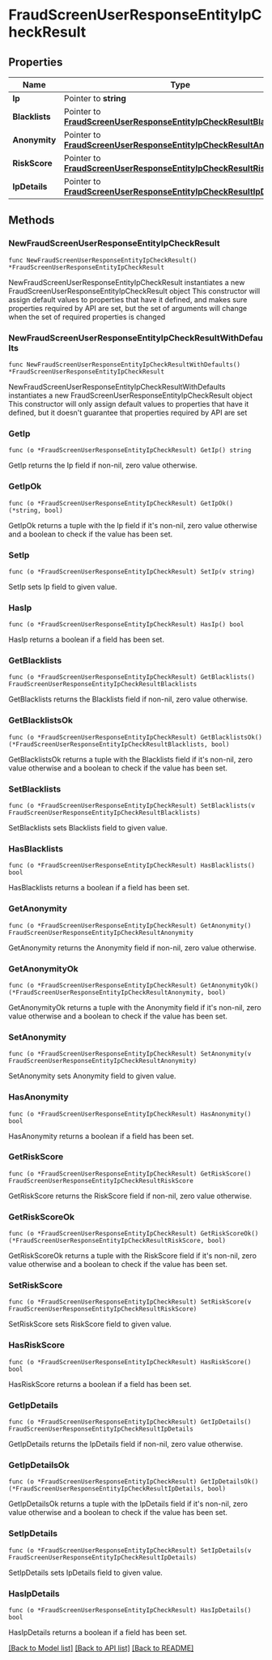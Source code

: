 # FraudScreenUserResponseEntityIpCheckResult

## Properties

Name | Type | Description | Notes
------------ | ------------- | ------------- | -------------
**Ip** | Pointer to **string** |  | [optional] 
**Blacklists** | Pointer to [**FraudScreenUserResponseEntityIpCheckResultBlacklists**](FraudScreenUserResponseEntityIpCheckResultBlacklists.md) |  | [optional] 
**Anonymity** | Pointer to [**FraudScreenUserResponseEntityIpCheckResultAnonymity**](FraudScreenUserResponseEntityIpCheckResultAnonymity.md) |  | [optional] 
**RiskScore** | Pointer to [**FraudScreenUserResponseEntityIpCheckResultRiskScore**](FraudScreenUserResponseEntityIpCheckResultRiskScore.md) |  | [optional] 
**IpDetails** | Pointer to [**FraudScreenUserResponseEntityIpCheckResultIpDetails**](FraudScreenUserResponseEntityIpCheckResultIpDetails.md) |  | [optional] 

## Methods

### NewFraudScreenUserResponseEntityIpCheckResult

`func NewFraudScreenUserResponseEntityIpCheckResult() *FraudScreenUserResponseEntityIpCheckResult`

NewFraudScreenUserResponseEntityIpCheckResult instantiates a new FraudScreenUserResponseEntityIpCheckResult object
This constructor will assign default values to properties that have it defined,
and makes sure properties required by API are set, but the set of arguments
will change when the set of required properties is changed

### NewFraudScreenUserResponseEntityIpCheckResultWithDefaults

`func NewFraudScreenUserResponseEntityIpCheckResultWithDefaults() *FraudScreenUserResponseEntityIpCheckResult`

NewFraudScreenUserResponseEntityIpCheckResultWithDefaults instantiates a new FraudScreenUserResponseEntityIpCheckResult object
This constructor will only assign default values to properties that have it defined,
but it doesn't guarantee that properties required by API are set

### GetIp

`func (o *FraudScreenUserResponseEntityIpCheckResult) GetIp() string`

GetIp returns the Ip field if non-nil, zero value otherwise.

### GetIpOk

`func (o *FraudScreenUserResponseEntityIpCheckResult) GetIpOk() (*string, bool)`

GetIpOk returns a tuple with the Ip field if it's non-nil, zero value otherwise
and a boolean to check if the value has been set.

### SetIp

`func (o *FraudScreenUserResponseEntityIpCheckResult) SetIp(v string)`

SetIp sets Ip field to given value.

### HasIp

`func (o *FraudScreenUserResponseEntityIpCheckResult) HasIp() bool`

HasIp returns a boolean if a field has been set.

### GetBlacklists

`func (o *FraudScreenUserResponseEntityIpCheckResult) GetBlacklists() FraudScreenUserResponseEntityIpCheckResultBlacklists`

GetBlacklists returns the Blacklists field if non-nil, zero value otherwise.

### GetBlacklistsOk

`func (o *FraudScreenUserResponseEntityIpCheckResult) GetBlacklistsOk() (*FraudScreenUserResponseEntityIpCheckResultBlacklists, bool)`

GetBlacklistsOk returns a tuple with the Blacklists field if it's non-nil, zero value otherwise
and a boolean to check if the value has been set.

### SetBlacklists

`func (o *FraudScreenUserResponseEntityIpCheckResult) SetBlacklists(v FraudScreenUserResponseEntityIpCheckResultBlacklists)`

SetBlacklists sets Blacklists field to given value.

### HasBlacklists

`func (o *FraudScreenUserResponseEntityIpCheckResult) HasBlacklists() bool`

HasBlacklists returns a boolean if a field has been set.

### GetAnonymity

`func (o *FraudScreenUserResponseEntityIpCheckResult) GetAnonymity() FraudScreenUserResponseEntityIpCheckResultAnonymity`

GetAnonymity returns the Anonymity field if non-nil, zero value otherwise.

### GetAnonymityOk

`func (o *FraudScreenUserResponseEntityIpCheckResult) GetAnonymityOk() (*FraudScreenUserResponseEntityIpCheckResultAnonymity, bool)`

GetAnonymityOk returns a tuple with the Anonymity field if it's non-nil, zero value otherwise
and a boolean to check if the value has been set.

### SetAnonymity

`func (o *FraudScreenUserResponseEntityIpCheckResult) SetAnonymity(v FraudScreenUserResponseEntityIpCheckResultAnonymity)`

SetAnonymity sets Anonymity field to given value.

### HasAnonymity

`func (o *FraudScreenUserResponseEntityIpCheckResult) HasAnonymity() bool`

HasAnonymity returns a boolean if a field has been set.

### GetRiskScore

`func (o *FraudScreenUserResponseEntityIpCheckResult) GetRiskScore() FraudScreenUserResponseEntityIpCheckResultRiskScore`

GetRiskScore returns the RiskScore field if non-nil, zero value otherwise.

### GetRiskScoreOk

`func (o *FraudScreenUserResponseEntityIpCheckResult) GetRiskScoreOk() (*FraudScreenUserResponseEntityIpCheckResultRiskScore, bool)`

GetRiskScoreOk returns a tuple with the RiskScore field if it's non-nil, zero value otherwise
and a boolean to check if the value has been set.

### SetRiskScore

`func (o *FraudScreenUserResponseEntityIpCheckResult) SetRiskScore(v FraudScreenUserResponseEntityIpCheckResultRiskScore)`

SetRiskScore sets RiskScore field to given value.

### HasRiskScore

`func (o *FraudScreenUserResponseEntityIpCheckResult) HasRiskScore() bool`

HasRiskScore returns a boolean if a field has been set.

### GetIpDetails

`func (o *FraudScreenUserResponseEntityIpCheckResult) GetIpDetails() FraudScreenUserResponseEntityIpCheckResultIpDetails`

GetIpDetails returns the IpDetails field if non-nil, zero value otherwise.

### GetIpDetailsOk

`func (o *FraudScreenUserResponseEntityIpCheckResult) GetIpDetailsOk() (*FraudScreenUserResponseEntityIpCheckResultIpDetails, bool)`

GetIpDetailsOk returns a tuple with the IpDetails field if it's non-nil, zero value otherwise
and a boolean to check if the value has been set.

### SetIpDetails

`func (o *FraudScreenUserResponseEntityIpCheckResult) SetIpDetails(v FraudScreenUserResponseEntityIpCheckResultIpDetails)`

SetIpDetails sets IpDetails field to given value.

### HasIpDetails

`func (o *FraudScreenUserResponseEntityIpCheckResult) HasIpDetails() bool`

HasIpDetails returns a boolean if a field has been set.


[[Back to Model list]](../README.md#documentation-for-models) [[Back to API list]](../README.md#documentation-for-api-endpoints) [[Back to README]](../README.md)


